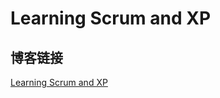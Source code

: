 # Learning Scrum and XP

## 博客链接

[Learning Scrum and XP](https://reganfan.github.io/Learning-Scrum-and-XP/)